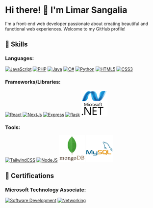 # Hi there! 👋 I'm Limar Sangalia

I'm a front-end web developer passionate about creating beautiful and functional web experiences. Welcome to my GitHub profile!

## 🚀 Skills

### Languages:
<p align="left">
<a href="https://developer.mozilla.org/en-US/docs/Web/JavaScript" target="_blank" rel="noreferrer"><img src="https://raw.githubusercontent.com/danielcranney/readme-generator/main/public/icons/skills/javascript-colored.svg" width="86" height="86" alt="JavaScript" /></a>&nbsp<a href="https://www.php.net/" target="_blank" rel="noreferrer"><img src="https://raw.githubusercontent.com/danielcranney/readme-generator/main/public/icons/skills/php-colored.svg" width="86" height="86" alt="PHP" /></a>&nbsp<a href="https://www.oracle.com/java/" target="_blank" rel="noreferrer"><img src="https://raw.githubusercontent.com/danielcranney/readme-generator/main/public/icons/skills/java-colored.svg" width="86" height="86" alt="Java" /></a>&nbsp<a href="https://docs.microsoft.com/en-us/dotnet/csharp/" target="_blank" rel="noreferrer"><img src="https://raw.githubusercontent.com/danielcranney/readme-generator/main/public/icons/skills/csharp-colored.svg" width="86" height="86" alt="C#" /></a>&nbsp<a href="https://www.python.org/" target="_blank" rel="noreferrer"><img src="https://raw.githubusercontent.com/danielcranney/readme-generator/main/public/icons/skills/python-colored.svg" width="86" height="86" alt="Python" /></a>&nbsp<a href="https://developer.mozilla.org/en-US/docs/Glossary/HTML5" target="_blank" rel="noreferrer"><img src="https://raw.githubusercontent.com/danielcranney/readme-generator/main/public/icons/skills/html5-colored.svg" width="86" height="86" alt="HTML5" /></a>&nbsp<a href="https://www.w3.org/TR/CSS/#css" target="_blank" rel="noreferrer"><img src="https://raw.githubusercontent.com/danielcranney/readme-generator/main/public/icons/skills/css3-colored.svg" width="86" height="86" alt="CSS3" /></a>
</p>

### Frameworks/Libraries:
<p align="left">
<a href="https://reactjs.org/" target="_blank" rel="noreferrer"><img src="https://raw.githubusercontent.com/danielcranney/readme-generator/main/public/icons/skills/react-colored.svg" width="86" height="86" alt="React" /></a>&nbsp<a href="https://nextjs.org/docs" target="_blank" rel="noreferrer"><img src="https://raw.githubusercontent.com/danielcranney/readme-generator/main/public/icons/skills/nextjs-colored.svg" width="86" height="86" alt="NextJs" /></a>&nbsp<a href="https://expressjs.com/" target="_blank" rel="noreferrer"><img src="https://raw.githubusercontent.com/danielcranney/readme-generator/main/public/icons/skills/express-colored.svg" width="86" height="86" alt="Express" /></a>&nbsp<a href="https://flask.palletsprojects.com/" target="_blank" rel="noreferrer"><img src="https://www.vectorlogo.zone/logos/pocoo_flask/pocoo_flask-icon.svg" width="86" height="86" alt="flask" /></a>&nbsp<a href="https://dotnet.microsoft.com/" target="_blank" rel="noreferrer"><img src="https://raw.githubusercontent.com/devicons/devicon/master/icons/dot-net/dot-net-original-wordmark.svg" width="86" height="86" alt="dotnet" /></a>
</p>

### Tools:
<p align="left">
<a href="https://tailwindcss.com/" target="_blank" rel="noreferrer"><img src="https://raw.githubusercontent.com/danielcranney/readme-generator/main/public/icons/skills/tailwindcss-colored.svg" width="86" height="86" alt="TailwindCSS" /></a>&nbsp<a href="https://nodejs.org/en/" target="_blank" rel="noreferrer"><img src="https://raw.githubusercontent.com/danielcranney/readme-generator/main/public/icons/skills/nodejs-colored.svg" width="86" height="86" alt="NodeJS" /></a></a>&nbsp<a href="https://www.mongodb.com/" target="_blank" rel="noreferrer"><img src="https://raw.githubusercontent.com/devicons/devicon/master/icons/mongodb/mongodb-original-wordmark.svg" width="86" height="86" alt="mongodb" /></a>&nbsp<a href="https://www.mysql.com/" target="_blank" rel="noreferrer"><img src="https://raw.githubusercontent.com/devicons/devicon/master/icons/mysql/mysql-original-wordmark.svg" width="86" height="86" alt="mysql" /></a></a>
</p>

## 📜 Certifications

### Microsoft Technology Associate:
<p align="left">
<a href="https://www.credly.com/badges/b526acee-53bd-45a8-b043-915facd221b2/public_url" target="_blank" rel="noreferrer"><img src="https://images.credly.com/size/340x340/images/267a8b92-df48-41f1-9473-a0dae752310e/ITS-Badges_Software-Development_1200px.png" width="128" height="128" alt="Software Development"/></a>&nbsp<a href="https://www.credly.com/badges/71be7614-112d-44c1-9892-7f292d63cdeb/public_url" target="_blank" rel="noreferrer"><img src="https://images.credly.com/size/340x340/images/6713c2e4-0562-4a4f-ad1b-27a0069491d8/ITS-Badges_Networking_1200px.png" width="128" height="128" alt="Networking"/>
</p>

